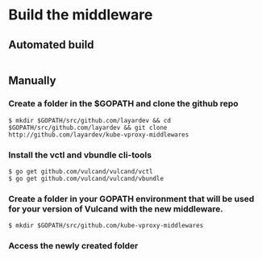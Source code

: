 # Build the middleware

## Automated build
```

```

## Manually

### Create a folder in the $GOPATH and clone the github repo
```
$ mkdir $GOPATH/src/github.com/layardev && cd $GOPATH/src/github.com/layardev && git clone http://github.com/layardev/kube-vproxy-middlewares
```

### Install the vctl and vbundle cli-tools
```
$ go get github.com/vulcand/vulcand/vctl
$ go get github.com/vulcand/vulcand/vbundle
```

### Create a folder in your GOPATH environment that will be used for your version of Vulcand with the new middleware.
```
$ mkdir $GOPATH/src/github.com/kube-vproxy-middlewares
```

### Access the newly created folder 
